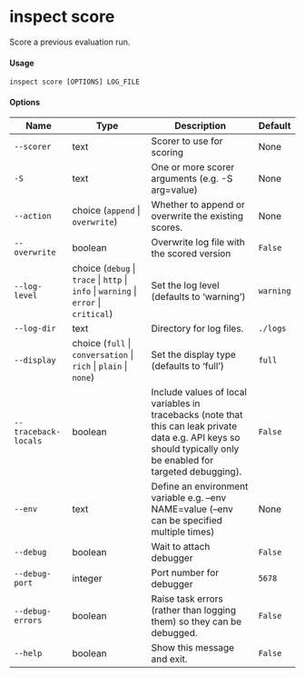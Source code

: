 # inspect score


Score a previous evaluation run.

#### Usage

``` text
inspect score [OPTIONS] LOG_FILE
```

#### Options

| Name | Type | Description | Default |
|----|----|----|----|
| `--scorer` | text | Scorer to use for scoring | None |
| `-S` | text | One or more scorer arguments (e.g. -S arg=value) | None |
| `--action` | choice (`append` \| `overwrite`) | Whether to append or overwrite the existing scores. | None |
| `--overwrite` | boolean | Overwrite log file with the scored version | `False` |
| `--log-level` | choice (`debug` \| `trace` \| `http` \| `info` \| `warning` \| `error` \| `critical`) | Set the log level (defaults to ‘warning’) | `warning` |
| `--log-dir` | text | Directory for log files. | `./logs` |
| `--display` | choice (`full` \| `conversation` \| `rich` \| `plain` \| `none`) | Set the display type (defaults to ‘full’) | `full` |
| `--traceback-locals` | boolean | Include values of local variables in tracebacks (note that this can leak private data e.g. API keys so should typically only be enabled for targeted debugging). | `False` |
| `--env` | text | Define an environment variable e.g. –env NAME=value (–env can be specified multiple times) | None |
| `--debug` | boolean | Wait to attach debugger | `False` |
| `--debug-port` | integer | Port number for debugger | `5678` |
| `--debug-errors` | boolean | Raise task errors (rather than logging them) so they can be debugged. | `False` |
| `--help` | boolean | Show this message and exit. | `False` |
